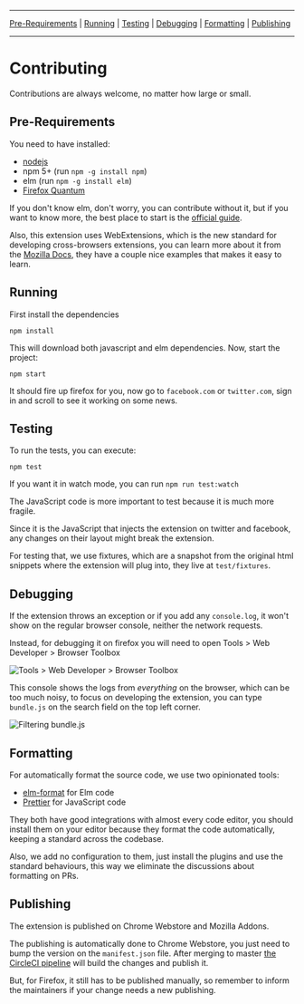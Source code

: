----

[Pre-Requirements](#pre-requirements) | [Running](#running) | [Testing](#testing) | [Debugging](#debugging) | [Formatting](#formatting) | [Publishing](#publishing)

----

Contributing
=======

Contributions are always welcome, no matter how large or small.

## Pre-Requirements

You need to have installed:

- [nodejs](https://nodejs.org/en/download/)
- npm 5+ (run `npm -g install npm`)
- elm (run `npm -g install elm`)
- [Firefox Quantum](https://www.mozilla.org/en-US/firefox/quantum/)

If you don't know elm, don't worry, you can contribute without it, but if you want to know more, the best place to start is the [official guide](https://guide.elm-lang.org/).

Also, this extension uses WebExtensions, which is the new standard for developing cross-browsers extensions, you can learn more about it from the [Mozilla Docs](https://developer.mozilla.org/en-US/Add-ons/WebExtensions), they have a couple nice examples that makes it easy to learn.

## Running

First install the dependencies

```
npm install
```

This will download both javascript and elm dependencies. Now, start the project:

```
npm start
```

It should fire up firefox for you, now go to `facebook.com` or `twitter.com`, sign in and scroll to see it working on some news.

## Testing

To run the tests, you can execute:

```
npm test
```

If you want it in watch mode, you can run `npm run test:watch`

The JavaScript code is more important to test because it is much more fragile.

Since it is the JavaScript that injects the extension on twitter and facebook, any changes on their layout might break the extension.

For testing that, we use fixtures, which are a snapshot from the original html snippets where the extension will plug into, they live at `test/fixtures`.

## Debugging

If the extension throws an exception or if you add any `console.log`, it won't show on the regular browser console, neither the network requests.

Instead, for debugging it on firefox you will need to open Tools > Web Developer > Browser Toolbox

![Tools > Web Developer > Browser Toolbox](https://user-images.githubusercontent.com/792201/31666402-d81136dc-b32a-11e7-885c-4daa770d67bd.png)

This console shows the logs from *everything* on the browser, which can be too much noisy, to focus on developing the extension, you can type `bundle.js` on the search field on the top left corner.

![Filtering bundle.js](https://user-images.githubusercontent.com/792201/31666481-285ab38e-b32b-11e7-89a1-788ac5bfeb68.png)

## Formatting

For automatically format the source code, we use two opinionated tools:

- [elm-format](https://github.com/avh4/elm-format) for Elm code
- [Prettier](https://prettier.io/) for JavaScript code

They both have good integrations with almost every code editor, you should install them on your editor because they format the code automatically, keeping a standard across the codebase.

Also, we add no configuration to them, just install the plugins and use the standard behaviours, this way we eliminate the discussions about formatting on PRs.

## Publishing

The extension is published on Chrome Webstore and Mozilla Addons.

The publishing is automatically done to Chrome Webstore, you just need to bump the version on the `manifest.json` file. After merging to master [the CircleCI pipeline](https://circleci.com/gh/fake-news-detector/extension) will build the changes and publish it.

But, for Firefox, it still has to be published manually, so remember to inform the maintainers if your change needs a new publishing.

